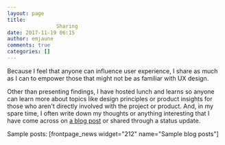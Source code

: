```yaml
---
layout: page
title: 
				Sharing		
date: 2017-11-19 06:15
author: emjaune
comments: true
categories: []
---
```

Because I feel that anyone can influence user experience, I share as much as I can to empower those that might not be as familiar with UX design.

Other than presenting findings, I have hosted lunch and learns so anyone can learn more about topics like design principles or product insights for those who aren't directly involved with the project or product. And, in my spare time, I often write down my thoughts or anything interesting that I have come across on <a href="https://ux.happyhippos.ca/blog/">a blog post</a> or shared through a status update.

Sample posts:
[frontpage_news widget="212" name="Sample blog posts"]

